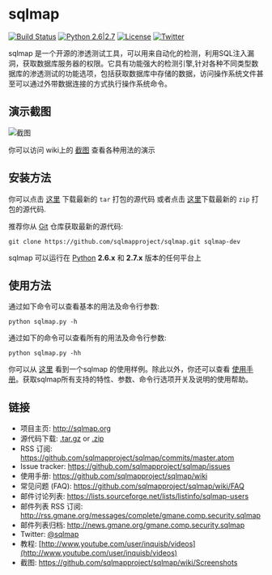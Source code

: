 # sqlmap

[![Build Status](https://api.travis-ci.org/sqlmapproject/sqlmap.svg?branch=master)](https://api.travis-ci.org/sqlmapproject/sqlmap) [![Python 2.6|2.7](https://img.shields.io/badge/python-2.6|2.7-yellow.svg)](https://www.python.org/) [![License](https://img.shields.io/badge/license-GPLv2-red.svg)](https://raw.githubusercontent.com/sqlmapproject/sqlmap/master/doc/COPYING) [![Twitter](https://img.shields.io/badge/twitter-@sqlmap-blue.svg)](https://twitter.com/sqlmap)

sqlmap 是一个开源的渗透测试工具，可以用来自动化的检测，利用SQL注入漏洞，获取数据库服务器的权限。它具有功能强大的检测引擎,针对各种不同类型数据库的渗透测试的功能选项，包括获取数据库中存储的数据，访问操作系统文件甚至可以通过外带数据连接的方式执行操作系统命令。

演示截图
----

![截图](https://raw.github.com/wiki/sqlmapproject/sqlmap/images/sqlmap_screenshot.png)

你可以访问 wiki上的 [截图](https://github.com/sqlmapproject/sqlmap/wiki/Screenshots) 查看各种用法的演示

安装方法
----

你可以点击 [这里](https://github.com/sqlmapproject/sqlmap/tarball/master) 下载最新的 `tar` 打包的源代码 或者点击 [这里](https://github.com/sqlmapproject/sqlmap/zipball/master)下载最新的 `zip` 打包的源代码.

推荐你从 [Git](https://github.com/sqlmapproject/sqlmap) 仓库获取最新的源代码:

    git clone https://github.com/sqlmapproject/sqlmap.git sqlmap-dev

sqlmap 可以运行在 [Python](http://www.python.org/download/)  **2.6.x**  和  **2.7.x** 版本的任何平台上

使用方法
----

通过如下命令可以查看基本的用法及命令行参数:

    python sqlmap.py -h

通过如下的命令可以查看所有的用法及命令行参数:

    python sqlmap.py -hh

你可以从 [这里](https://asciinema.org/a/46601) 看到一个sqlmap 的使用样例。除此以外，你还可以查看 [使用手册](https://github.com/sqlmapproject/sqlmap/wiki)。获取sqlmap所有支持的特性、参数、命令行选项开关及说明的使用帮助。

链接
----

* 项目主页: http://sqlmap.org
* 源代码下载: [.tar.gz](https://github.com/sqlmapproject/sqlmap/tarball/master) or [.zip](https://github.com/sqlmapproject/sqlmap/zipball/master)
* RSS 订阅: https://github.com/sqlmapproject/sqlmap/commits/master.atom
* Issue tracker: https://github.com/sqlmapproject/sqlmap/issues
* 使用手册: https://github.com/sqlmapproject/sqlmap/wiki
* 常见问题 (FAQ): https://github.com/sqlmapproject/sqlmap/wiki/FAQ
* 邮件讨论列表: https://lists.sourceforge.net/lists/listinfo/sqlmap-users
* 邮件列表 RSS 订阅: http://rss.gmane.org/messages/complete/gmane.comp.security.sqlmap
* 邮件列表归档: http://news.gmane.org/gmane.comp.security.sqlmap
* Twitter: [@sqlmap](https://twitter.com/sqlmap)
* 教程: [http://www.youtube.com/user/inquisb/videos](http://www.youtube.com/user/inquisb/videos)
* 截图: https://github.com/sqlmapproject/sqlmap/wiki/Screenshots

